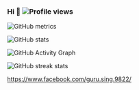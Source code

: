 ### Hi 👋  ![Profile views](https://gpvc.arturio.dev/iamfutureflash)
![GitHub metrics](https://metrics.lecoq.io/iamfutureflash)  

<!--
**iamfutureflash/iamfutureflash** is a ✨ _special_ ✨ repository because its `README.md` (this file) appears on your GitHub profile.

Here are some ideas to get you started:

- 🔭 I’m currently working on ...
- 🌱 I’m currently learning ...
- 👯 I’m looking to collaborate on ...
- 🤔 I’m looking for help with ...
- 💬 Ask me about ...
- 📫 How to reach me: ...
- 😄 Pronouns: ...
- ⚡ Fun fact: ...
-->

![GitHub stats](https://github-readme-stats.vercel.app/api?username=iamfutureflash&show_icons=true)  

![GitHub Activity Graph](https://activity-graph.herokuapp.com/graph?username=iamfutureflash)  



![GitHub streak stats](https://github-readme-streak-stats.herokuapp.com/?user=iamfutureflash)  

  

<!-- [website]: https://holistic-developer.com/ -->
<!-- [youtube]: https://www.youtube.com/channel/UCD6bHzIZCJJcJD6QHGUIyrw -->
[instagram]: https://www.instagram.com/iamfutureflash/
[twitter]: https://twitter.com/i_amfutureflash
[facebook]: https://www.facebook.com/guru.sing.9822/
[linkedin]: https://www.linkedin.com/in/puneet-vaishnav-676201193/
[portfolio]: https://github.com/iamfutureflash/iamfutureflash


https://www.facebook.com/guru.sing.9822/
